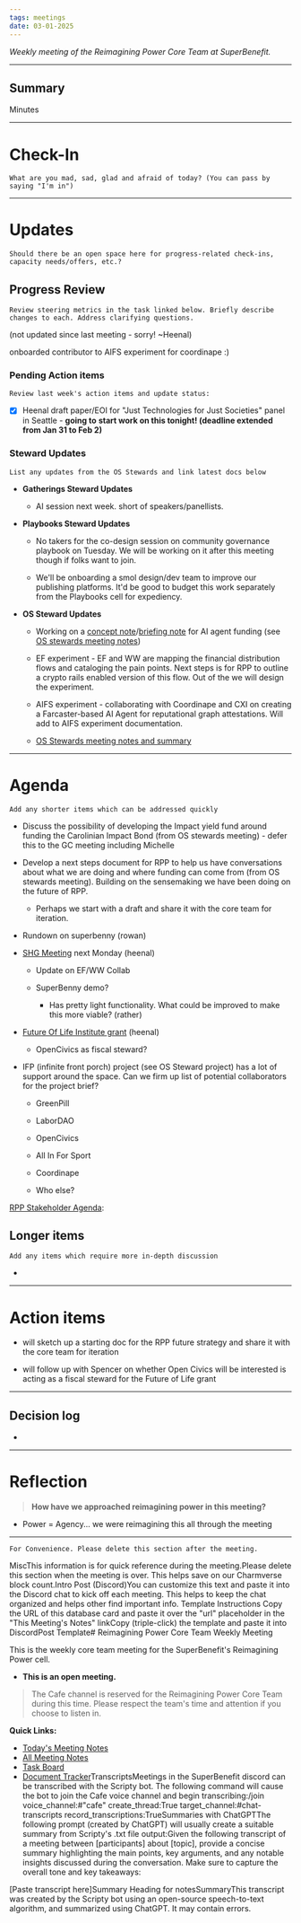 ```yaml
---
tags: meetings
date: 03-01-2025
---
```

_Weekly meeting of the Reimagining Power Core Team at SuperBenefit._

---

## Summary

Minutes 

---

# Check-In

`What are you mad, sad, glad and afraid of today? (You can pass by saying "I'm in")`

---

# Updates

`Should there be an open space here for progress-related check-ins, capacity needs/offers, etc.?`

## Progress Review

`Review steering metrics in the task linked below. Briefly describe changes to each. Address clarifying questions.`

   (not updated since last meeting - sorry! \~Heenal)

onboarded contributor to AIFS experiment for coordinape :)

### Pending Action items

`Review last week's action items and update status:`

- [x]  Heenal draft paper/EOI for "Just Technologies for Just Societies" panel in Seattle - **going to** **start work on this tonight! (deadline extended from Jan 31 to Feb 2)**

### Steward Updates

`List any updates from the OS Stewards and link latest docs below`

- **Gatherings Steward Updates**

  - AI session next week. short of speakers/panellists.

- **Playbooks Steward Updates**

  - No takers for the co-design session on community governance playbook on Tuesday. We will be working on it after this meeting though if folks want to join. 

  - We'll be onboarding a smol design/dev team to improve our publishing platforms. It'd be good to budget this work separately from the Playbooks cell for expediency.

- **OS Steward Updates**

  - Working on a [concept note](https://app.charmverse.io/superbenefit/concept-note-for-an-ai-agent-swarm-project-18544395482736475)/[briefing note](https://discord.com/channels/874697948838101092/1270865276904407204/1334476917755084821) for AI agent funding (see [OS stewards meeting notes](https://app.charmverse.io/superbenefit/rpp-os-stewards-meeting-24-28-1-25-6041037915772542))

  - EF experiment - EF and WW are mapping the financial distribution flows and cataloging the pain points. Next steps is for RPP to outline a crypto rails enabled version of this flow. Out of the we will design the experiment. 

  - AIFS experiment - collaborating with Coordinape and CXI on creating a Farcaster-based AI Agent for reputational graph attestations. Will add to AIFS experiment documentation.

  - [OS Stewards meeting notes and summary](https://app.charmverse.io/superbenefit/rpp-os-stewards-meeting-24-28-1-25-6041037915772542)

---

# Agenda

`Add any shorter items which can be addressed quickly`

- Discuss the possibility of developing the Impact yield fund around funding the Carolinian Impact Bond (from OS stewards meeting) - defer this to the GC meeting including Michelle

- Develop a next steps document for RPP to help us have conversations about what we are doing and where funding can come from (from OS stewards meeting). Building on the sensemaking we have been doing on the future of RPP. 

  - Perhaps we start with a draft and share it with the core team for iteration. 

- Rundown on superbenny (rowan)

- [SHG Meeting](https://app.charmverse.io/superbenefit/15th-rpp-stakeholder-meeting-3-2-25-5740422640747189) next Monday (heenal)

  - Update on EF/WW Collab

  - SuperBenny demo?

    - Has pretty light functionality. What could be improved to make this more viable? (rather)

- [Future Of Life Institute grant](https://app.charmverse.io/superbenefit/future-of-life-institute-grant-17891764252502984) (heenal)

  - OpenCivics as fiscal steward?

- IFP (infinite front porch) project (see OS Steward project) has a lot of support around the space. Can we firm up list of potential collaborators for the project brief?

  - GreenPill

  - LaborDAO

  - OpenCivics

  - All In For Sport

  - Coordinape

  - Who else?

[RPP Stakeholder Agenda](https://app.charmverse.io/superbenefit/15th-rpp-stakeholder-meeting-3-2-25-5740422640747189): 

## Longer items

`Add any items which require more in-depth discussion`

- 

---

# Action items

-  will sketch up a starting doc for the RPP future strategy and share it with the core team for iteration 

-  will follow up with Spencer on whether Open Civics will be interested is acting as a fiscal steward for the Future of Life grant

---

## Decision log

-    

---

# Reflection 

> **How have we approached reimagining power in this meeting?**

-  Power = Agency... we were reimagining this all through the meeting 

---

`For Convenience. Please delete this section after the meeting.`

MiscThis information is for quick reference during the meeting.Please delete this section when the meeting is over. This helps save on our Charmverse block count.Intro Post (Discord)You can customize this text and paste it into the Discord chat to kick off each meeting. This helps to keep the chat organized and helps other find important info. Template Instructions Copy the URL of this database card and paste it over the "url" placeholder in the "This Meeting's Notes" linkCopy (triple-click) the template and paste it into DiscordPost Template# Reimagining Power Core Team Weekly Meeting

This is the weekly core team meeting for the SuperBenefit's Reimagining Power cell.

- __This is an **open** meeting.__  
> The Cafe channel is reserved for the Reimagining Power Core Team during this time. Please respect the team's time and attention if you choose to listen in.

**Quick Links:**
- [Today's Meeting Notes](url)  
- [All Meeting Notes](https://app.charmverse.io/superbenefit/meeting-notes-reimagining-power-9995214806368862)  
- [Task Board](https://app.charmverse.io/superbenefit/task-board-reimagining-power-18270894134568505)
- [Document Tracker](https://app.charmverse.io/superbenefit/documents-reimagining-power-8236079332321762)TranscriptsMeetings in the SuperBenefit discord can be transcribed with the Scripty bot. The following command will cause the bot to join the Cafe voice channel and begin transcribing:/join voice_channel:#"cafe" create_thread:True target_channel:#chat-transcripts record_transcriptions:TrueSummaries with ChatGPTThe following prompt (created by ChatGPT) will usually create a suitable summary from Scripty's .txt file output:Given the following transcript of a meeting between [participants] about [topic], provide a concise summary highlighting the main points, key arguments, and any notable insights discussed during the conversation. Make sure to capture the overall tone and key takeaways:

[Paste transcript here]Summary Heading for notesSummaryThis transcript was created by the Scripty bot using an open-source speech-to-text algorithm, and summarized using ChatGPT. It may contain errors.<Paste summary here>

# 